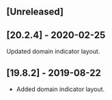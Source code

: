 ## [Unreleased]


## [20.2.4] - 2020-02-25
Updated domain indicator layout.

## [19.8.2] - 2019-08-22
- Added domain indicator layout.
